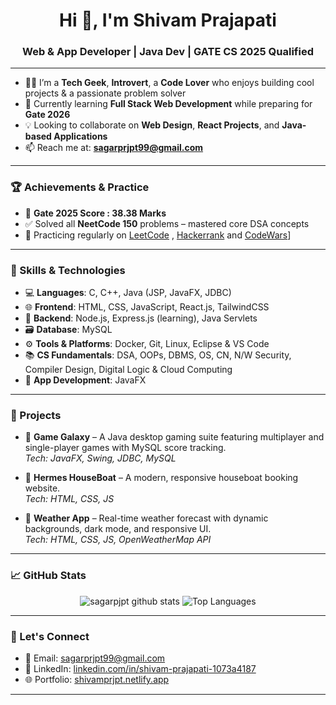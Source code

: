 <h1 align="center">Hi 👋, I'm Shivam Prajapati</h1>
<h3 align="center">Web & App Developer | Java Dev | GATE CS 2025 Qualified</h3>

---

- 👨‍💻 I’m a **Tech Geek**, **Introvert**, a **Code Lover** who enjoys building cool projects & a passionate problem solver
- 🌱 Currently learning **Full Stack Web Development** while preparing for **Gate 2026**
- 💡 Looking to collaborate on **Web Design**, **React Projects**, and **Java-based Applications**
- 📫 Reach me at: **sagarprjpt99@gmail.com**

---

### 🏆 Achievements & Practice
- 📘 **Gate 2025 Score : 38.38 Marks**
- ✅ Solved all **NeetCode 150** problems – mastered core DSA concepts
- 📘 Practicing regularly on [LeetCode](https://leetcode.com/u/sagarprjpt99/) , [Hackerrank](https://www.hackerrank.com/profile/shivam_prjpt99)
  and [CodeWars](https://www.codewars.com/users/Shivam%20Prajapati)]
---

### 🧠 Skills & Technologies

- 💻 **Languages**: C, C++, Java (JSP, JavaFX, JDBC)
- 🌐 **Frontend**: HTML, CSS, JavaScript, React.js, TailwindCSS
- 🧩 **Backend**: Node.js, Express.js (learning), Java Servlets
- 🗃️ **Database**: MySQL
- ⚙️ **Tools & Platforms**: Docker, Git, Linux, Eclipse & VS Code
- 📚 **CS Fundamentals**: DSA, OOPs, DBMS, OS, CN, N/W Security, Compiler Design, Digital Logic & Cloud Computing
- 📱 **App Development**: JavaFX

---

### 💼 Projects

- 🔹 **Game Galaxy** – A Java desktop gaming suite featuring multiplayer and single-player games with MySQL score tracking.  
  *Tech: JavaFX, Swing, JDBC, MySQL*

- 🔹 **Hermes HouseBoat** – A modern, responsive houseboat booking website.  
  *Tech: HTML, CSS, JS*

- 🔹 **Weather App** – Real-time weather forecast with dynamic backgrounds, dark mode, and responsive UI.  
  *Tech: HTML, CSS, JS, OpenWeatherMap API*

---

### 📈 GitHub Stats

<p align="center">
  <img src="https://github-readme-stats.vercel.app/api?username=sagarpjpt&show_icons=true&theme=radical" alt="sagarpjpt github stats" />
  <img src="https://github-readme-stats.vercel.app/api/top-langs/?username=sagarpjpt&layout=compact&theme=radical" alt="Top Languages" />
</p>

---

### 🤝 Let's Connect

- 📧 Email: [sagarprjpt99@gmail.com](mailto:sagarprjpt99@gmail.com)  
- 💼 LinkedIn: [linkedin.com/in/shivam-prajapati-1073a4187](https://www.linkedin.com/in/shivam-prajapati-1073a4187/)  
- 🌐 Portfolio: [shivamprjpt.netlify.app](https://shivamprjpt.netlify.app/)

---

<!---
sagarpjpt/sagarpjpt is a ✨ special ✨ repository because its `README.md` (this file) appears on your GitHub profile.
You can click the Preview link to take a look at your changes.
--->
